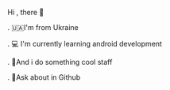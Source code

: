 Hi , there 👋

. 🇺🇦I'm from Ukraine

. 💻 I'm currently learning android development

. 🔭And i do something cool staff

. 💬Ask about in Github
